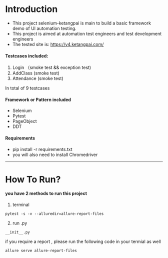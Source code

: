 # Introduction
- This project selenium-ketangpai is main to build a basic framework demo of UI automation testing.
- This project is aimed at automation test engineers and test development engineers
- The tested site is: https://v4.ketangpai.com/
#### Testcases included:
1. Login （smoke test && exception test)
1. AddClass (smoke test)
1. Attendance (smoke test)

  In total of 9 testcases
  
#### Framework or Pattern included
- Selenium
- Pytest
- PageObject
- DDT


  
#### Requirements
- pip install -r requirements.txt
- you will also need to install Chromedriver



---



# How To Run?
#### you have 2 methods to run this project
1. terminal

```
pytest -s -v --alluredir=allure-report-files
```
2. run .py

```
__init__.py
```

if you require a report , please run the following code in your termial as well

```
allure serve allure-report-files
```


